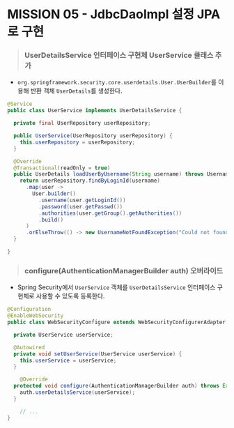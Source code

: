 # MISSION 05 - JdbcDaoImpl 설정 JPA로 구현

> ### UserDetailsService 인터페이스 구현체 UserService 클래스  추가

- `org.springframework.security.core.userdetails.User.UserBuilder`를 이용해 반환 객체 `UserDetails`를 생성한다.

```java
@Service
public class UserService implements UserDetailsService {

  private final UserRepository userRepository;

  public UserService(UserRepository userRepository) {
    this.userRepository = userRepository;
  }

  @Override
  @Transactional(readOnly = true)
  public UserDetails loadUserByUsername(String username) throws UsernameNotFoundException {
    return userRepository.findByLoginId(username)
      .map(user ->
        User.builder()
          .username(user.getLoginId())
          .password(user.getPasswd())
          .authorities(user.getGroup().getAuthorities())
          .build()
      )
      .orElseThrow(() -> new UsernameNotFoundException("Could not found user for " + username));
  }

}
```

> ### configure(AuthenticationManagerBuilder auth) 오버라이드

- Spring Security에서 `UserService` 객체를 `UserDetailsService` 인터페이스 구현체로 사용할 수 있도록 등록한다.

```java
@Configuration
@EnableWebSecurity
public class WebSecurityConfigure extends WebSecurityConfigurerAdapter {

  private UserService userService;

  @Autowired
  private void setUserService(UserService userService) {
    this.userService = userService;
  }

	@Override
  protected void configure(AuthenticationManagerBuilder auth) throws Exception {
    auth.userDetailsService(userService);
  }

	// ...
}
```
